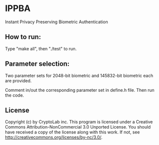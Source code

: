 # IPPBA
Instant Privacy Preserving Biometric Authentication

## How to run:

Type "make all", then "./test" to run.

## Parameter selection: 
Two parameter sets for 2048-bit biometric and 145832-bit biometric each are provided.

Comment in/out the corresponding parameter set in define.h file.
Then run the code.


## License
Copyright (c) by CryptoLab inc. This program is licensed under a Creative Commons Attribution-NonCommercial 3.0 Unported License. You should have received a copy of the license along with this work. If not, see http://creativecommons.org/licenses/by-nc/3.0/.
